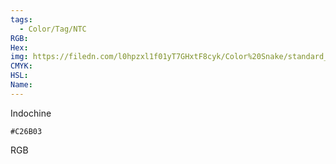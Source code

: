 ```yaml
---
tags:
  - Color/Tag/NTC
RGB:
Hex:
img: https://filedn.com/l0hpzxl1f01yT7GHxtF8cyk/Color%20Snake/standard_csv_to_svg/%23/C26B03.svg
CMYK:
HSL:
Name:
---
```

Indochine
```palette
#C26B03
```
RGB
